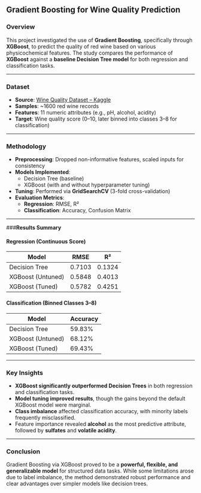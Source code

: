 ## **Gradient Boosting for Wine Quality Prediction**

### **Overview**
This project investigated the use of **Gradient Boosting**, specifically through **XGBoost**, to predict the quality of red wine based on various physicochemical features. The study compares the performance of **XGBoost** against a **baseline Decision Tree model** for both regression and classification tasks.

---

### **Dataset**
- **Source**: [Wine Quality Dataset – Kaggle](https://www.kaggle.com/datasets/yasserh/winequality-dataset)
- **Samples**: ~1600 red wine records
- **Features**: 11 numeric attributes (e.g., pH, alcohol, acidity)
- **Target**: Wine quality score (0–10, later binned into classes 3–8 for classification)

---

### **Methodology**
- **Preprocessing**: Dropped non-informative features, scaled inputs for consistency
- **Models Implemented**:
  - Decision Tree (baseline)
  - XGBoost (with and without hyperparameter tuning)
- **Tuning**: Performed via **GridSearchCV** (3-fold cross-validation)
- **Evaluation Metrics**:
  - **Regression**: RMSE, R²
  - **Classification**: Accuracy, Confusion Matrix

---

###**Results Summary**

#### **Regression (Continuous Score)**
| Model                | RMSE   | R²     |
|----------------------|--------|--------|
| Decision Tree        | 0.7103 | 0.1324 |
| XGBoost (Untuned)    | 0.5848 | 0.4013 |
| XGBoost (Tuned)      | 0.5782 | 0.4251 |

#### **Classification (Binned Classes 3–8)**
| Model                | Accuracy |
|----------------------|----------|
| Decision Tree        | 59.83%   |
| XGBoost (Untuned)    | 68.12%   |
| XGBoost (Tuned)      | 69.43%   |

---

### **Key Insights**
- **XGBoost significantly outperformed Decision Trees** in both regression and classification tasks.
- **Model tuning improved results**, though the gains beyond the default XGBoost model were marginal.
- **Class imbalance** affected classification accuracy, with minority labels frequently misclassified.
- Feature importance revealed **alcohol** as the most predictive attribute, followed by **sulfates** and **volatile acidity**.

---

### **Conclusion**
Gradient Boosting via XGBoost proved to be a **powerful, flexible, and generalizable model** for structured data tasks. While some limitations arose due to label imbalance, the method demonstrated robust performance and clear advantages over simpler models like decision trees.
